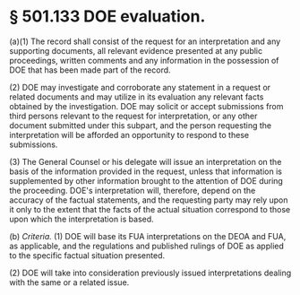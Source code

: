 # § 501.133   DOE evaluation.

(a)(1) The record shall consist of the request for an interpretation and any supporting documents, all relevant evidence presented at any public proceedings, written comments and any information in the possession of DOE that has been made part of the record.


(2) DOE may investigate and corroborate any statement in a request or related documents and may utilize in its evaluation any relevant facts obtained by the investigation. DOE may solicit or accept submissions from third persons relevant to the request for interpretation, or any other document submitted under this subpart, and the person requesting the interpretation will be afforded an opportunity to respond to these submissions.


(3) The General Counsel or his delegate will issue an interpretation on the basis of the information provided in the request, unless that information is supplemented by other information brought to the attention of DOE during the proceeding. DOE's interpretation will, therefore, depend on the accuracy of the factual statements, and the requesting party may rely upon it only to the extent that the facts of the actual situation correspond to those upon which the interpretation is based. 


(b) *Criteria.* (1) DOE will base its FUA interpretations on the DEOA and FUA, as applicable, and the regulations and published rulings of DOE as applied to the specific factual situation presented. 


(2) DOE will take into consideration previously issued interpretations dealing with the same or a related issue.




